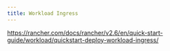 ```yaml
---
title: Workload Ingress
---
```


https://rancher.com/docs/rancher/v2.6/en/quick-start-guide/workload/quickstart-deploy-workload-ingress/